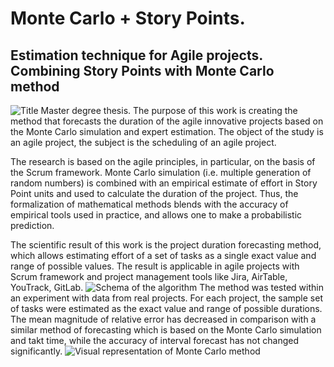 # Monte Carlo + Story Points.
## Estimation technique for Agile projects. Combining Story Points with Monte Carlo method
![Title](https://github.com/qurle/ragile-estimation/blob/main/images/title.png?raw=true)
Master degree thesis. The purpose of this work is creating the method that forecasts the duration of the agile innovative projects based on the Monte Carlo simulation and expert estimation. The object of the study is an agile project, the subject is the scheduling of an agile project.

The research is based on the agile principles, in particular, on the basis of the Scrum framework. Monte Carlo simulation (i.e. multiple generation of random numbers) is combined with an empirical estimate of effort in Story Point units and used to calculate the duration of the project. Thus, the formalization of mathematical methods blends with the accuracy of empirical tools used in practice, and allows one to make a probabilistic prediction.

The scientific result of this work is the project duration forecasting method, which allows estimating effort of a set of tasks as a single exact value and range of possible values. The result is applicable in agile projects with Scrum framework and project management tools like Jira, AirTable, YouTrack, GitLab.
![Schema of the algorithm](https://github.com/qurle/ragile-estimation/blob/main/images/schema.png?raw=true)
The method was tested within an experiment with data from real projects. For each project, the sample set of tasks were estimated as the exact value and range of possible durations. The mean magnitude of relative error has decreased in comparison with a similar method of forecasting which is based on the Monte Carlo simulation and takt time, while the accuracy of interval forecast has not changed significantly.
![Visual representation of Monte Carlo method](https://github.com/qurle/ragile-estimation/blob/main/images/graph.png?raw=true)
